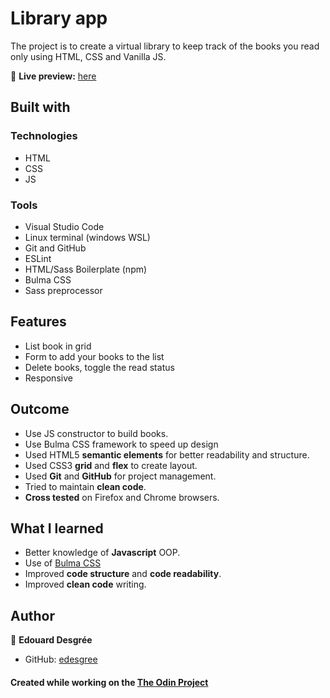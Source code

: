 # Library app

The project is to create a virtual library to keep track of the books you read only using HTML, CSS and Vanilla JS.

🔗 **Live preview:** [here](https://edesgree.github.io/odin-library-app/public/)


## Built with
### Technologies
* HTML
* CSS
* JS

### Tools

* Visual Studio Code
* Linux terminal (windows WSL)
* Git and GitHub
* ESLint
* HTML/Sass Boilerplate (npm)
* Bulma CSS
* Sass preprocessor
  
## Features
* List book in grid 
* Form to add your books to the list
* Delete books, toggle the read status
* Responsive

## Outcome

* Use JS constructor to build books.
* Use Bulma CSS framework to speed up design
* Used HTML5 **semantic elements** for better readability and structure.
* Used CSS3 **grid** and **flex** to create layout.
* Used **Git** and **GitHub** for project management.
* Tried to maintain **clean code**.
* **Cross tested** on Firefox and Chrome browsers.



## What I learned

* Better knowledge of **Javascript** OOP.
* Use of [Bulma CSS](https://bulma.io/)
* Improved **code structure** and **code readability**.
* Improved **clean code** writing.

## Author

👤 **Edouard Desgrée**
* GitHub: [edesgree](https://github.com/edesgree)




#### Created while working on the [The Odin Project](https://www.theodinproject.com/)
